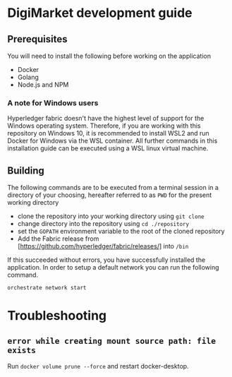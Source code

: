 # DigiMarket development guide
## Prerequisites

You will need to install the following before working on the application

 - Docker
 - Golang
 - Node.js and NPM

### A note for Windows users

Hyperledger fabric doesn't have the highest level of support for the Windows
operating system. Therefore, if you are working with this repository on Windows
10, it is recommended to install WSL2 and run Docker for Windows via the WSL
container. All further commands in this installation guide can be executed using
a WSL linux virtual machine.

## Building

The following commands are to be executed from a terminal session in a
directory of your choosing, hereafter referred to as `PWD` for the present
working directory

 - clone the repository into your working directory using `git clone`
 - change directory into the repository using `cd ./repository`
 - set the `GOPATH` environment variable to the root of the cloned repository
 - Add the Fabric release from [https://github.com/hyperledger/fabric/releases/]
   into `/bin`

If this succeeded without errors, you have successfully installed the
application. In order to setup a default network you can run the following
command.

```
orchestrate network start
```

# Troubleshooting
## `error while creating mount source path: file exists`

Run `docker volume prune --force` and restart docker-desktop.